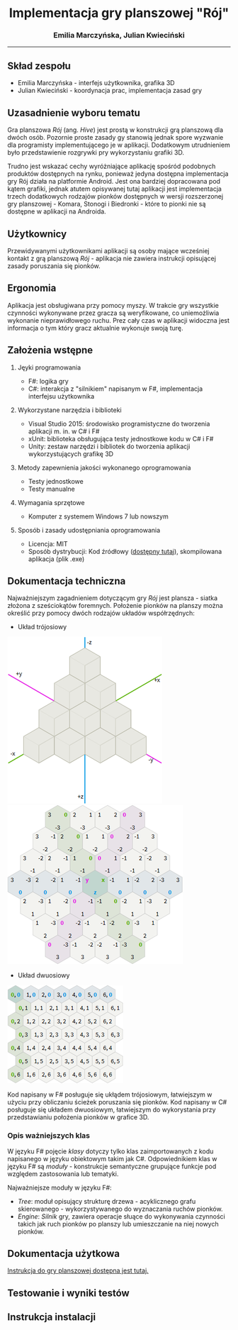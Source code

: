 # <div style="text-align:center;">Implementacja gry planszowej "Rój"</div>
### <div style="text-align:center;">Emilia Marczyńska, Julian Kwieciński</div>
----


## Skład zespołu
- Emilia Marczyńska - interfejs użytkownika, grafika 3D
- Julian Kwieciński - koordynacja prac, implementacja zasad gry


## Uzasadnienie wyboru tematu
Gra planszowa *Rój* (ang. *Hive*) jest prostą w konstrukcji grą planszową dla dwóch osób.
Pozornie proste zasady gy stanowią jednak spore wyzwanie dla programisty implementującego
je w aplikacji. Dodatkowym utrudnieniem było przedstawienie rozgrywki pry wykorzystaniu
grafiki 3D.

Trudno jest wskazać cechy wyróżniające aplikację spośród podobnych produktów dostępnych
na rynku, ponieważ jedyna dostępna implementacja gry Rój działa na platformie Android.
Jest ona bardziej dopracowana pod kątem grafiki, jednak atutem opisywanej tutaj aplikacji
jest implementacja trzech dodatkowych rodzajów pionków dostępnych w wersji rozszerzonej
gry planszowej - Komara, Stonogi i Biedronki - które to pionki nie są dostępne w
aplikacji na Androida.


## Użytkownicy
Przewidywanymi użytkownikami aplikacji są osoby mające wcześniej kontakt z grą planszową
*Rój* - aplikacja nie zawiera instrukcji opisującej zasady poruszania się pionków.


## Ergonomia
Aplikacja jest obsługiwana przy pomocy myszy. W trakcie gry wszystkie czynności wykonywane
przez gracza są weryfikowane, co uniemożliwia wykonanie nieprawidłowego ruchu. Prez cały
czas w aplikacji widoczna jest informacja o tym który gracz aktualnie wykonuje swoją turę.


## Założenia wstępne
1. Jęyki programowania
    * F#: logika gry
    * C#: interakcja z "silnikiem" napisanym w F#, implementacja interfejsu użytkownika

2. Wykorzystane narzędzia i biblioteki
    * Visual Studio 2015: środowisko programistyczne do tworzenia aplikacji m. in. w C# i F#
    * xUnit: biblioteka obsługująca testy jednostkowe kodu w C# i F#
    * Unity: zestaw narzędzi i bibliotek do tworzenia aplikacji wykorzystujących
      grafikę 3D

3. Metody zapewnienia jakości wykonanego oprogramowania
    * Testy jednostkowe
    * Testy manualne

4. Wymagania sprzętowe
    * Komputer z systemem Windows 7 lub nowszym

5. Sposób i zasady udostępniania oprogramowania
    * Licencja: MIT
    * Sposób dystrybucji: Kod źródłowy ([dostępny tutaj](https://github.com/EMJK/hive)),
      skompilowana aplikacja (plik .exe)


## Dokumentacja techniczna
Najważniejszym zagadnieniem dotyczącym gry *Rój* jest plansza - siatka złożona z sześciokątów
foremnych. Położenie pionków na planszy można określić przy pomocy dwóch rodzajów układów
współrzędnych:

* Układ trójosiowy

![](./images/3axis2.png) ![](./images/3axis1.png)

* Układ dwuosiowy

![](./images/2axis.png)

Kod napisany w F# posługuje się ukłądem trójosiowym, łatwiejszym w użyciu przy obliczaniu
ścieżek poruszania się pionków. Kod napisany w C# posługuje się układem dwuosiowym, łatwiejszym
do wykorystania przy przedstawianiu położenia pionków w grafice 3D.

### Opis ważniejszych klas
W języku F# pojęcie *klasy* dotyczy tylko klas zaimportowanych z kodu napisanego w języku obiektowym
takim jak C#. Odpowiednikiem klas w języku F# są *moduły* - konstrukcje semantyczne grupujące
funkcje pod względem zastosowania lub tematyki.

Najważniejsze moduły w języku F#:

* *Tree*: moduł opisujący strukturę drzewa - acyklicznego grafu skierowanego - wykorzystywanego do
  wyznaczania ruchów pionków.
* *Engine*: *Silnik* gry, zawiera operacje słuące do wykonywania czynności takich jak ruch pionków
  po planszy lub umieszczanie na niej nowych pionków.


## Dokumentacja użytkowa
[Instrukcja do gry planszowej dostępna jest tutaj.](http://www.gen42.com/downloads/rules/Hive_Carbon_English_Rules.pdf)


## Testowanie i wyniki testów


## Instrukcja instalacji
